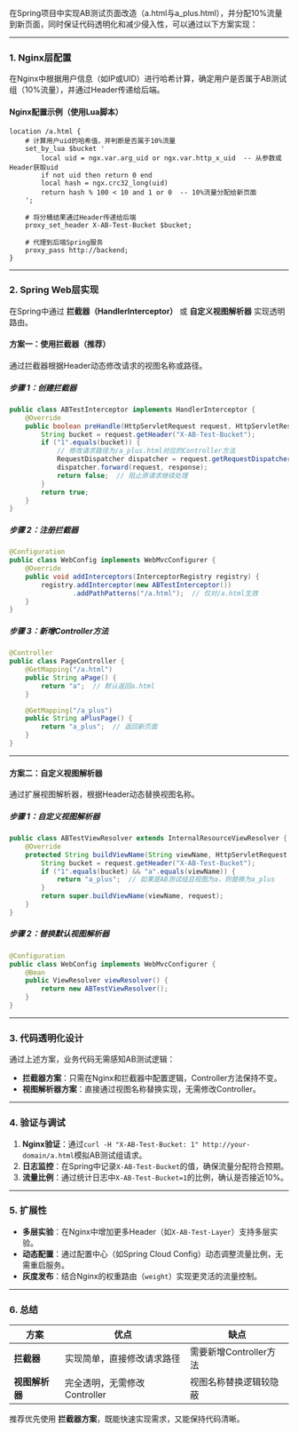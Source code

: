 在Spring项目中实现AB测试页面改造（a.html与a_plus.html），并分配10%流量到新页面，同时保证代码透明化和减少侵入性，可以通过以下方案实现：

---

### **1. Nginx层配置**
在Nginx中根据用户信息（如IP或UID）进行哈希计算，确定用户是否属于AB测试组（10%流量），并通过Header传递给后端。

#### **Nginx配置示例（使用Lua脚本）**
```nginx
location /a.html {
    # 计算用户uid的哈希值，并判断是否属于10%流量
    set_by_lua $bucket '
        local uid = ngx.var.arg_uid or ngx.var.http_x_uid  -- 从参数或Header获取uid
        if not uid then return 0 end
        local hash = ngx.crc32_long(uid)
        return hash % 100 < 10 and 1 or 0  -- 10%流量分配给新页面
    ';

    # 将分桶结果通过Header传递给后端
    proxy_set_header X-AB-Test-Bucket $bucket;

    # 代理到后端Spring服务
    proxy_pass http://backend;
}
```

---

### **2. Spring Web层实现**
在Spring中通过 **拦截器（HandlerInterceptor）** 或 **自定义视图解析器** 实现透明路由。

#### **方案一：使用拦截器（推荐）**
通过拦截器根据Header动态修改请求的视图名称或路径。

##### **步骤 1：创建拦截器**
```java
public class ABTestInterceptor implements HandlerInterceptor {
    @Override
    public boolean preHandle(HttpServletRequest request, HttpServletResponse response, Object handler) throws Exception {
        String bucket = request.getHeader("X-AB-Test-Bucket");
        if ("1".equals(bucket)) {
            // 修改请求路径为/a_plus.html对应的Controller方法
            RequestDispatcher dispatcher = request.getRequestDispatcher("/a_plus");
            dispatcher.forward(request, response);
            return false;  // 阻止原请求继续处理
        }
        return true;
    }
}
```

##### **步骤 2：注册拦截器**
```java
@Configuration
public class WebConfig implements WebMvcConfigurer {
    @Override
    public void addInterceptors(InterceptorRegistry registry) {
        registry.addInterceptor(new ABTestInterceptor())
                .addPathPatterns("/a.html");  // 仅对/a.html生效
    }
}
```

##### **步骤 3：新增Controller方法**
```java
@Controller
public class PageController {
    @GetMapping("/a.html")
    public String aPage() {
        return "a";  // 默认返回a.html
    }

    @GetMapping("/a_plus")
    public String aPlusPage() {
        return "a_plus";  // 返回新页面
    }
}
```

---

#### **方案二：自定义视图解析器**
通过扩展视图解析器，根据Header动态替换视图名称。

##### **步骤 1：自定义视图解析器**
```java
public class ABTestViewResolver extends InternalResourceViewResolver {
    @Override
    protected String buildViewName(String viewName, HttpServletRequest request) {
        String bucket = request.getHeader("X-AB-Test-Bucket");
        if ("1".equals(bucket) && "a".equals(viewName)) {
            return "a_plus";  // 如果是AB测试组且视图为a，则替换为a_plus
        }
        return super.buildViewName(viewName, request);
    }
}
```

##### **步骤 2：替换默认视图解析器**
```java
@Configuration
public class WebConfig implements WebMvcConfigurer {
    @Bean
    public ViewResolver viewResolver() {
        return new ABTestViewResolver();
    }
}
```

---

### **3. 代码透明化设计**
通过上述方案，业务代码无需感知AB测试逻辑：
- **拦截器方案**：只需在Nginx和拦截器中配置逻辑，Controller方法保持不变。
- **视图解析器方案**：直接通过视图名称替换实现，无需修改Controller。

---

### **4. 验证与调试**
1. **Nginx验证**：通过`curl -H "X-AB-Test-Bucket: 1" http://your-domain/a.html`模拟AB测试组请求。
2. **日志监控**：在Spring中记录`X-AB-Test-Bucket`的值，确保流量分配符合预期。
3. **流量比例**：通过统计日志中`X-AB-Test-Bucket=1`的比例，确认是否接近10%。

---

### **5. 扩展性**
- **多层实验**：在Nginx中增加更多Header（如`X-AB-Test-Layer`）支持多层实验。
- **动态配置**：通过配置中心（如Spring Cloud Config）动态调整流量比例，无需重启服务。
- **灰度发布**：结合Nginx的权重路由（`weight`）实现更灵活的流量控制。

---

### **6. 总结**
| 方案          | 优点                          | 缺点                          |
|---------------|-------------------------------|-------------------------------|
| **拦截器**    | 实现简单，直接修改请求路径     | 需要新增Controller方法         |
| **视图解析器**| 完全透明，无需修改Controller   | 视图名称替换逻辑较隐蔽         |

推荐优先使用 **拦截器方案**，既能快速实现需求，又能保持代码清晰。